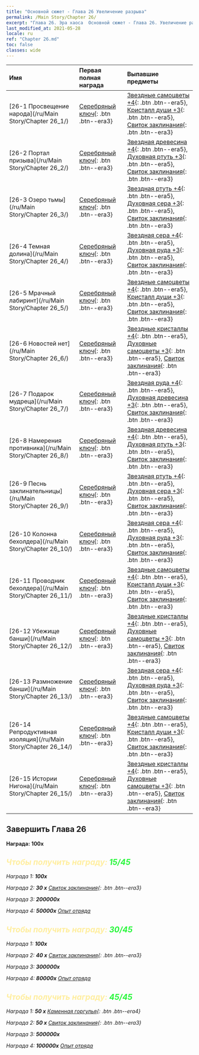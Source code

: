 ```yaml
---
title: "Основной сюжет - Глава 26 Увеличение разрыва"
permalink: /Main Story/Chapter 26/
excerpt: "Глава 26. Эра хаоса  Основной сюжет - Глава 26. Увеличение разрыва"
last_modified_at: 2021-05-28
locale: ru
ref: "Chapter 26.md"
toc: false
classes: wide
---
```


  | Имя |  Первая полная награда | Выпавшие предметы |
  |:------------|:------------|:------------| 
  | [26-1 Просвещение народа](/ru/Main Story/Chapter 26_1/) | [Серебряный ключ](/ItemsRU/con_693/){: .btn .btn--era3} | [Звездные самоцветы +4](/ItemsRU/mat_93/){: .btn .btn--era5}, [Кристалл души +3](/ItemsRU/mat_87/){: .btn .btn--era5}, [Свиток заклинания](/ItemsRU/con_694/){: .btn .btn--era3} |
  | [26-2 Портал призыва](/ru/Main Story/Chapter 26_2/) | [Серебряный ключ](/ItemsRU/con_693/){: .btn .btn--era3} | [Звездная древесина +4](/ItemsRU/mat_90/){: .btn .btn--era5}, [Духовная ртуть +3](/ItemsRU/mat_84/){: .btn .btn--era5}, [Свиток заклинания](/ItemsRU/con_694/){: .btn .btn--era3} |
  | [26-3 Озеро тьмы](/ru/Main Story/Chapter 26_3/) | [Серебряный ключ](/ItemsRU/con_693/){: .btn .btn--era3} | [Звездная ртуть +4](/ItemsRU/mat_91/){: .btn .btn--era5}, [Духовная сера +3](/ItemsRU/mat_85/){: .btn .btn--era5}, [Свиток заклинания](/ItemsRU/con_694/){: .btn .btn--era3} |
  | [26-4 Темная долина](/ru/Main Story/Chapter 26_4/) | [Серебряный ключ](/ItemsRU/con_693/){: .btn .btn--era3} | [Звездная сера +4](/ItemsRU/mat_92/){: .btn .btn--era5}, [Духовная руда +3](/ItemsRU/mat_82/){: .btn .btn--era5}, [Свиток заклинания](/ItemsRU/con_694/){: .btn .btn--era3} |
  | [26-5 Мрачный лабиринт](/ru/Main Story/Chapter 26_5/) | [Серебряный ключ](/ItemsRU/con_693/){: .btn .btn--era3} | [Звездные самоцветы +4](/ItemsRU/mat_93/){: .btn .btn--era5}, [Кристалл души +3](/ItemsRU/mat_87/){: .btn .btn--era5}, [Свиток заклинания](/ItemsRU/con_694/){: .btn .btn--era3} |
  | [26-6 Новостей нет](/ru/Main Story/Chapter 26_6/) | [Серебряный ключ](/ItemsRU/con_693/){: .btn .btn--era3} | [Звездные кристаллы +4](/ItemsRU/mat_94/){: .btn .btn--era5}, [Духовные самоцветы +3](/ItemsRU/mat_86/){: .btn .btn--era5}, [Свиток заклинания](/ItemsRU/con_694/){: .btn .btn--era3} |
  | [26-7 Подарок мудреца](/ru/Main Story/Chapter 26_7/) | [Серебряный ключ](/ItemsRU/con_693/){: .btn .btn--era3} | [Звездная руда +4](/ItemsRU/mat_89/){: .btn .btn--era5}, [Духовная древесина +3](/ItemsRU/mat_83/){: .btn .btn--era5}, [Свиток заклинания](/ItemsRU/con_694/){: .btn .btn--era3} |
  | [26-8 Намерения противника](/ru/Main Story/Chapter 26_8/) | [Серебряный ключ](/ItemsRU/con_693/){: .btn .btn--era3} | [Звездная древесина +4](/ItemsRU/mat_90/){: .btn .btn--era5}, [Духовная ртуть +3](/ItemsRU/mat_84/){: .btn .btn--era5}, [Свиток заклинания](/ItemsRU/con_694/){: .btn .btn--era3} |
  | [26-9 Песнь заклинательницы](/ru/Main Story/Chapter 26_9/) | [Серебряный ключ](/ItemsRU/con_693/){: .btn .btn--era3} | [Звездная ртуть +4](/ItemsRU/mat_91/){: .btn .btn--era5}, [Духовная сера +3](/ItemsRU/mat_85/){: .btn .btn--era5}, [Свиток заклинания](/ItemsRU/con_694/){: .btn .btn--era3} |
  | [26-10 Колонна бехолдера](/ru/Main Story/Chapter 26_10/) | [Серебряный ключ](/ItemsRU/con_693/){: .btn .btn--era3} | [Звездная сера +4](/ItemsRU/mat_92/){: .btn .btn--era5}, [Духовная руда +3](/ItemsRU/mat_82/){: .btn .btn--era5}, [Свиток заклинания](/ItemsRU/con_694/){: .btn .btn--era3} |
  | [26-11 Проводник бехолдера](/ru/Main Story/Chapter 26_11/) | [Серебряный ключ](/ItemsRU/con_693/){: .btn .btn--era3} | [Звездные самоцветы +4](/ItemsRU/mat_93/){: .btn .btn--era5}, [Кристалл души +3](/ItemsRU/mat_87/){: .btn .btn--era5}, [Свиток заклинания](/ItemsRU/con_694/){: .btn .btn--era3} |
  | [26-12 Убежище банши](/ru/Main Story/Chapter 26_12/) | [Серебряный ключ](/ItemsRU/con_693/){: .btn .btn--era3} | [Звездные кристаллы +4](/ItemsRU/mat_94/){: .btn .btn--era5}, [Духовные самоцветы +3](/ItemsRU/mat_86/){: .btn .btn--era5}, [Свиток заклинания](/ItemsRU/con_694/){: .btn .btn--era3} |
  | [26-13 Размножение банши](/ru/Main Story/Chapter 26_13/) | [Серебряный ключ](/ItemsRU/con_693/){: .btn .btn--era3} | [Звездная сера +4](/ItemsRU/mat_92/){: .btn .btn--era5}, [Духовная руда +3](/ItemsRU/mat_82/){: .btn .btn--era5}, [Свиток заклинания](/ItemsRU/con_694/){: .btn .btn--era3} |
  | [26-14 Репродуктивная изоляция](/ru/Main Story/Chapter 26_14/) | [Серебряный ключ](/ItemsRU/con_693/){: .btn .btn--era3} | [Звездные самоцветы +4](/ItemsRU/mat_93/){: .btn .btn--era5}, [Кристалл души +3](/ItemsRU/mat_87/){: .btn .btn--era5}, [Свиток заклинания](/ItemsRU/con_694/){: .btn .btn--era3} |
  | [26-15 Истории Нигона](/ru/Main Story/Chapter 26_15/) | [Серебряный ключ](/ItemsRU/con_693/){: .btn .btn--era3} | [Звездные кристаллы +4](/ItemsRU/mat_94/){: .btn .btn--era5}, [Духовные самоцветы +3](/ItemsRU/mat_86/){: .btn .btn--era5}, [Свиток заклинания](/ItemsRU/con_694/){: .btn .btn--era3} |


## Завершить Глава 26

 **Награда:**  **100x** <i class="fas fa-gem"/>



## <span style="color: #ffeea0">Чтобы получить награду: </span><span style="color: #27f73a">15/45</span>

 Награда 1:  **100x** <i class="fas fa-gem"/>

 Награда 2: **30 x** [Свиток заклинания](/ItemsRU/con_694/){: .btn .btn--era3}

 Награда 3:  **200000x** <i class="fas fa-coins"/>

 Награда 4:  **50000x** [Опыт отряда](/ItemsRU/con_902/)



## <span style="color: #ffeea0">Чтобы получить награду: </span><span style="color: #27f73a">30/45</span>

 Награда 1:  **100x** <i class="fas fa-gem"/>

 Награда 2: **40 x** [Свиток заклинания](/ItemsRU/con_694/){: .btn .btn--era3}

 Награда 3:  **300000x** <i class="fas fa-coins"/>

 Награда 4:  **80000x** [Опыт отряда](/ItemsRU/con_902/)



## <span style="color: #ffeea0">Чтобы получить награду: </span><span style="color: #27f73a">45/45</span>

 Награда 1: **50 x** [Каменная горгулья](/ItemsRU/unt_236/){: .btn .btn--era4}

 Награда 2: **50 x** [Свиток заклинания](/ItemsRU/con_694/){: .btn .btn--era3}

 Награда 3:  **500000x** <i class="fas fa-coins"/>

 Награда 4:  **100000x** [Опыт отряда](/ItemsRU/con_902/)

